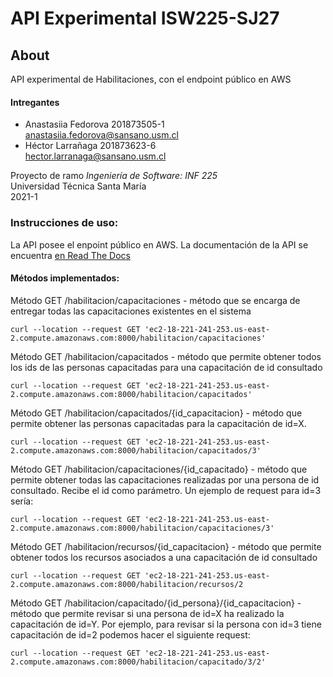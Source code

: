 # API Experimental ISW225-SJ27

## About
API experimental de Habilitaciones, con el endpoint público en AWS

#### Intregantes
- Anastasiia Fedorova  201873505-1  
<anastasiia.fedorova@sansano.usm.cl>
- Héctor Larrañaga 201873623-6  
<hector.larranaga@sansano.usm.cl>

Proyecto de ramo *Ingeniería de Software: INF 225* <br/>
Universidad Técnica Santa María <br/>
2021-1

### Instrucciones de uso:
La API posee el enpoint público en AWS. La documentación de la API se encuentra [en Read The Docs](https://isw-api.readthedocs.io/es/main/)

#### Métodos implementados:
Método GET /habilitacion/capacitaciones - método que se encarga de entregar todas las capacitaciones existentes en el sistema  
```curl
curl --location --request GET 'ec2-18-221-241-253.us-east-2.compute.amazonaws.com:8000/habilitacion/capacitaciones'
```
Método GET /habilitacion/capacitados - método que permite obtener todos los ids de las personas capacitadas para una capacitación de id consultado
```curl
curl --location --request GET 'ec2-18-221-241-253.us-east-2.compute.amazonaws.com:8000/habilitacion/capacitados'
```
Método GET /habilitacion/capacitados/{id_capacitacion} - método que permite obtener las personas capacitadas para la capacitación de id=X.
```curl
curl --location --request GET 'ec2-18-221-241-253.us-east-2.compute.amazonaws.com:8000/habilitacion/capacitados/3'
``` 

Método GET /habilitacion/capacitaciones/{id_capacitado} - método que permite obtener todas las capacitaciones realizadas por una persona de id consultado. Recibe el id como parámetro. Un ejemplo de request para id=3 sería:
```curl
curl --location --request GET 'ec2-18-221-241-253.us-east-2.compute.amazonaws.com:8000/habilitacion/capacitaciones/3'
```

Método GET /habilitacion/recursos/{id_capacitacion} - método que permite obtener todos los recursos asociados a una capacitación de id consultado
```curl
curl --location --request GET 'ec2-18-221-241-253.us-east-2.compute.amazonaws.com:8000/habilitacion/recursos/2
```

Método GET /habilitacion/capacitado/{id_persona}/{id_capacitacion} - método que permite revisar si una persona de id=X ha realizado la capacitación de id=Y. Por ejemplo, para revisar si la persona con id=3 tiene capacitación de id=2 podemos hacer el siguiente request:
```curl
curl --location --request GET 'ec2-18-221-241-253.us-east-2.compute.amazonaws.com:8000/habilitacion/capacitado/3/2'
```
